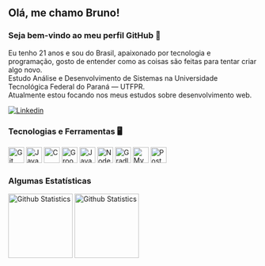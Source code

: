 ## Olá, me chamo Bruno!
### Seja bem-vindo ao meu perfil GitHub 👋

Eu tenho 21 anos e sou do Brasil, apaixonado por tecnologia e programação, gosto de entender como as coisas são feitas para tentar criar algo novo. <br/>
Estudo Análise e Desenvolvimento de Sistemas na Universidade Tecnológica Federal do Paraná — UTFPR. <br/>
Atualmente estou focando nos meus estudos sobre desenvolvimento web. <br/>

<a href="https://www.linkedin.com/in/brunoxkk0/" target="_blank"><img src="https://img.shields.io/badge/-LinkedIn-%230077B5?style=for-the-badge&logo=linkedin&logoColor=white" target="_blank" alt="Linkedin"></a>


### Tecnologias e Ferramentas 🖥️
<div>
<img src="https://cdn.jsdelivr.net/gh/devicons/devicon/icons/git/git-original.svg" width="32" height="32" alt="Git"/>
<img src="https://cdn.jsdelivr.net/gh/devicons/devicon/icons/java/java-original.svg" width="32" height="32" alt="Java" />
<img src="https://cdn.jsdelivr.net/gh/devicons/devicon/icons/c/c-original.svg" width="32" height="32" alt="C" />
<img src="https://cdn.jsdelivr.net/gh/devicons/devicon/icons/groovy/groovy-original.svg" width="32" height="32" alt="Groovy" />
<img src="https://cdn.jsdelivr.net/gh/devicons/devicon/icons/javascript/javascript-original.svg" width="32" height="32" alt="JavaScript" />
<img src="https://cdn.jsdelivr.net/gh/devicons/devicon/icons/nodejs/nodejs-original.svg" width="32" height="32" alt="NodeJS" />
<img src="https://cdn.jsdelivr.net/gh/devicons/devicon/icons/gradle/gradle-plain.svg" width="32" height="32" alt="Gradle" />
<img src="https://cdn.jsdelivr.net/gh/devicons/devicon/icons/mysql/mysql-original.svg" width="32" height="32" alt="MySQL" />
<img src="https://cdn.jsdelivr.net/gh/devicons/devicon/icons/postgresql/postgresql-original.svg" width="32" height="32" alt="PostgreSQL" />
</div>

### Algumas Estatísticas
<div>
<a href="https://github.com/brunoxkk0"></a>
<img height="130" src="https://github-readme-stats.vercel.app/api?username=brunoxkk0&show_icons=true&theme=dracula&include_all_commits=true&count_private=true" alt="Github Statistics"/>
<img height="130" src="https://github-readme-stats.vercel.app/api/top-langs/?username=brunoxkk0&layout=compact&langs_count=7&theme=dracula" alt="Github Statistics"/>
</div>
